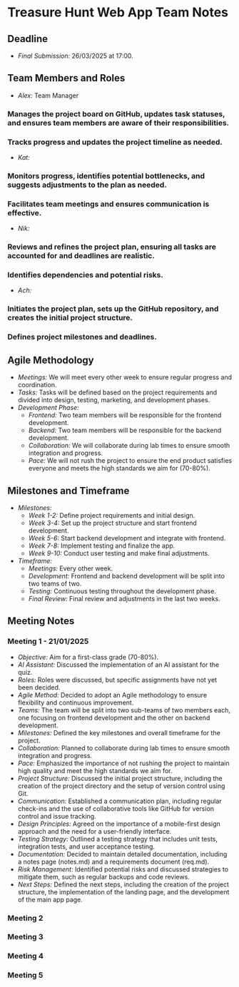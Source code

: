 # Treasure Hunt Web App Team Notes

## Deadline
- *Final Submission:* 26/03/2025 at 17:00.

## Team Members and Roles
- *Alex:* Team Manager
### Manages the project board on GitHub, updates task statuses, and ensures team members are aware of their responsibilities.
### Tracks progress and updates the project timeline as needed.
- *Kat:* 
### Monitors progress, identifies potential bottlenecks, and suggests adjustments to the plan as needed.
### Facilitates team meetings and ensures communication is effective.
- *Nik:* 
### Reviews and refines the project plan, ensuring all tasks are accounted for and deadlines are realistic.
### Identifies dependencies and potential risks.
- *Ach:* 
### Initiates the project plan, sets up the GitHub repository, and creates the initial project structure.
### Defines project milestones and deadlines.

## Agile Methodology
- *Meetings:* We will meet every other week to ensure regular progress and coordination.
- *Tasks:* Tasks will be defined based on the project requirements and divided into design, testing, marketing, and development phases.
- *Development Phase:*
    - *Frontend:* Two team members will be responsible for the frontend development.
    - *Backend:* Two team members will be responsible for the backend development.
    - *Collaboration:* We will collaborate during lab times to ensure smooth integration and progress.
    - *Pace:* We will not rush the project to ensure the end product satisfies everyone and meets the high standards we aim for (70-80%).

## Milestones and Timeframe
- *Milestones:*
    - *Week 1-2:* Define project requirements and initial design.
    - *Week 3-4:* Set up the project structure and start frontend development.
    - *Week 5-6:* Start backend development and integrate with frontend.
    - *Week 7-8:* Implement testing and finalize the app.
    - *Week 9-10:* Conduct user testing and make final adjustments.
- *Timeframe:*
    - *Meetings:* Every other week.
    - *Development:* Frontend and backend development will be split into two teams of two.
    - *Testing:* Continuous testing throughout the development phase.
    - *Final Review:* Final review and adjustments in the last two weeks.

## Meeting Notes

### Meeting 1 - 21/01/2025
- *Objective:* Aim for a first-class grade (70-80%).
- *AI Assistant:* Discussed the implementation of an AI assistant for the quiz.
- *Roles:* Roles were discussed, but specific assignments have not yet been decided.
- *Agile Method:* Decided to adopt an Agile methodology to ensure flexibility and continuous improvement.
- *Teams:* The team will be split into two sub-teams of two members each, one focusing on frontend development and the other on backend development.
- *Milestones:* Defined the key milestones and overall timeframe for the project.
- *Collaboration:* Planned to collaborate during lab times to ensure smooth integration and progress.
- *Pace:* Emphasized the importance of not rushing the project to maintain high quality and meet the high standards we aim for.
- *Project Structure:* Discussed the initial project structure, including the creation of the project directory and the setup of version control using Git.
- *Communication:* Established a communication plan, including regular check-ins and the use of collaborative tools like GitHub for version control and issue tracking.
- *Design Principles:* Agreed on the importance of a mobile-first design approach and the need for a user-friendly interface.
- *Testing Strategy:* Outlined a testing strategy that includes unit tests, integration tests, and user acceptance testing.
- *Documentation:* Decided to maintain detailed documentation, including a notes page (notes.md) and a requirements document (req.md).
- *Risk Management:* Identified potential risks and discussed strategies to mitigate them, such as regular backups and code reviews.
- *Next Steps:* Defined the next steps, including the creation of the project structure, the implementation of the landing page, and the development of the main app page.

### Meeting 2

### Meeting 3

### Meeting 4

### Meeting 5